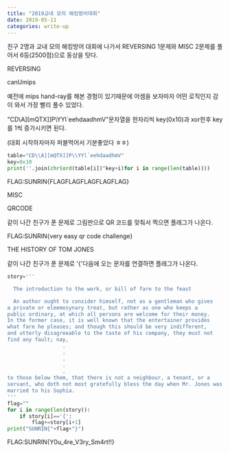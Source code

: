 ```yaml
---
title: "2019교내 모의 해킹방어대회"
date: 2019-05-11 
categories: write-up
---
```


친구 2명과 교내 모의 해킹방어 대회에 나가서 REVERSING 1문제와 MISC 2문제를 풀어서 6등(2500점)으로 동상을 탓다.



REVERSING



canUmips

예전에 mips hand-ray를 해본 경험이 있기때문에 
어셈을 보자마자 어떤 로직인지 감이 와서 가장 빨리 풀수 있었다.

"CD\\A][mQTX]]P\\YYl`eehdaadhmV"문자열을 한자리씩 key(0x10)과 xor한후 key를 1씩 증가시키면 된다.

(대회 시작하자마자 퍼블먹어서 기분좋았다 ㅎㅎ)

```python
table="CD\\A][mQTX]]P\\YYl`eehdaadhmV"
key=0x10
print(''.join(chr(ord(table[i])^key+i)for i in range(len(table))))
```
FLAG:SUNRIN{FLAGFLAGFLAGFLAGFLAG}




MISC


QRCODE


같이 나간 친구가 푼 문제로 그림판으로 QR 코드를
맞춰서 찍으면 플래그가 나온다.



FLAG:SUNRIN{very easy qr code challenge}




THE HISTORY OF TOM JONES



같이 나간 친구가 푼 문제로 '{'다음에 오는 문자를 연결하면 플래그가 나온다.



```python
story='''                           

  The introduction to the work, or bill of fare to the feast

  An author ought to consider himself, not as a gentleman who gives
a private or eleemosynary treat, but rather as one who keeps a
public ordinary, at which all persons are welcome for their money.
In the former case, it is well known that the entertainer provides
what fare he pleases; and though this should be very indifferent,
and utterly disagreeable to the taste of his company, they must not
find any fault; nay, 
                  .
                  .
                  .
                  .
                  .
to those below them, that there is not a neighbour, a tenant, or a
servant, who doth not most gratefully bless the day when Mr. Jones was
married to his Sophia.
'''
flag=""
for i in range(len(story)):
	if story[i]=='{':
		flag+=story[i+1]
print("SUNRIN{"+flag+"}")
```



FLAG:SUNRIN{Y0u_4re_V3ry_Sm4rt!!}

